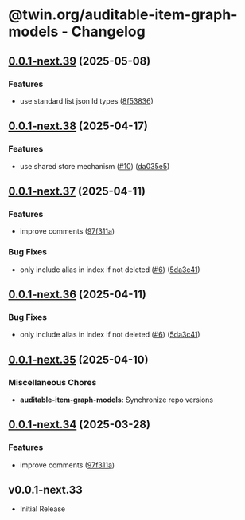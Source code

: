 # @twin.org/auditable-item-graph-models - Changelog

## [0.0.1-next.39](https://github.com/twinfoundation/auditable-item-graph/compare/auditable-item-graph-models-v0.0.1-next.38...auditable-item-graph-models-v0.0.1-next.39) (2025-05-08)


### Features

* use standard list json ld types ([8f53836](https://github.com/twinfoundation/auditable-item-graph/commit/8f53836d4c83a98d64d7f5fe0531bb9af09464ae))

## [0.0.1-next.38](https://github.com/twinfoundation/auditable-item-graph/compare/auditable-item-graph-models-v0.0.1-next.37...auditable-item-graph-models-v0.0.1-next.38) (2025-04-17)


### Features

* use shared store mechanism ([#10](https://github.com/twinfoundation/auditable-item-graph/issues/10)) ([da035e5](https://github.com/twinfoundation/auditable-item-graph/commit/da035e5eb8f157482b4eb2bdbc689c6c0647ff7d))

## [0.0.1-next.37](https://github.com/twinfoundation/auditable-item-graph/compare/auditable-item-graph-models-v0.0.1-next.36...auditable-item-graph-models-v0.0.1-next.37) (2025-04-11)


### Features

* improve comments ([97f311a](https://github.com/twinfoundation/auditable-item-graph/commit/97f311a9cc4353b5020a48a44420c97a2fa0c8d7))


### Bug Fixes

* only include alias in index if not deleted ([#6](https://github.com/twinfoundation/auditable-item-graph/issues/6)) ([5da3c41](https://github.com/twinfoundation/auditable-item-graph/commit/5da3c419fafa2afefd34b1c570d103012b888a75))

## [0.0.1-next.36](https://github.com/twinfoundation/auditable-item-graph/compare/auditable-item-graph-models-v0.0.1-next.35...auditable-item-graph-models-v0.0.1-next.36) (2025-04-11)


### Bug Fixes

* only include alias in index if not deleted ([#6](https://github.com/twinfoundation/auditable-item-graph/issues/6)) ([5da3c41](https://github.com/twinfoundation/auditable-item-graph/commit/5da3c419fafa2afefd34b1c570d103012b888a75))

## [0.0.1-next.35](https://github.com/twinfoundation/auditable-item-graph/compare/auditable-item-graph-models-v0.0.1-next.34...auditable-item-graph-models-v0.0.1-next.35) (2025-04-10)


### Miscellaneous Chores

* **auditable-item-graph-models:** Synchronize repo versions

## [0.0.1-next.34](https://github.com/twinfoundation/auditable-item-graph/compare/auditable-item-graph-models-v0.0.1-next.33...auditable-item-graph-models-v0.0.1-next.34) (2025-03-28)


### Features

* improve comments ([97f311a](https://github.com/twinfoundation/auditable-item-graph/commit/97f311a9cc4353b5020a48a44420c97a2fa0c8d7))

## v0.0.1-next.33

- Initial Release
